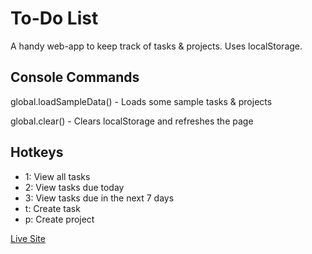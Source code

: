 # To-Do List

A handy web-app to keep track of tasks & projects. Uses localStorage.


## Console Commands
global.loadSampleData() - Loads some sample tasks & projects

global.clear() - Clears localStorage and refreshes the page

## Hotkeys
- 1: View all tasks
- 2: View tasks due today
- 3: View tasks due in the next 7 days
- t: Create task
- p: Create project

[Live Site](https://sebastian-hothaza.github.io/todo-list/)
